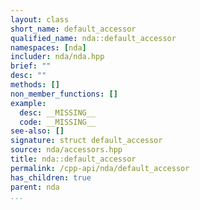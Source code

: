 ```yaml
---
layout: class
short_name: default_accessor
qualified_name: nda::default_accessor
namespaces: [nda]
includer: nda/nda.hpp
brief: ""
desc: ""
methods: []
non_member_functions: []
example:
  desc: __MISSING__
  code: __MISSING__
see-also: []
signature: struct default_accessor
source: nda/accessors.hpp
title: nda::default_accessor
permalink: /cpp-api/nda/default_accessor
has_children: true
parent: nda
...
```


